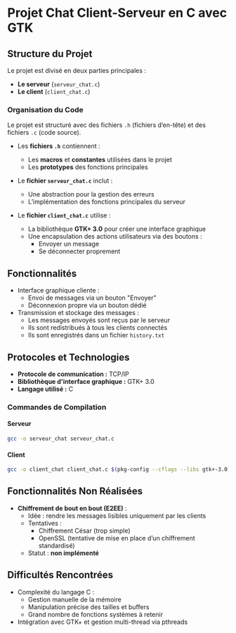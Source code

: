 # Projet Chat Client-Serveur en C avec GTK

## Structure du Projet

Le projet est divisé en deux parties principales :
- **Le serveur** (`serveur_chat.c`)
- **Le client** (`client_chat.c`)

### Organisation du Code

Le projet est structuré avec des fichiers `.h` (fichiers d’en-tête) et des fichiers `.c` (code source).

- Les **fichiers `.h`** contiennent :
  - Les **macros** et **constantes** utilisées dans le projet
  - Les **prototypes** des fonctions principales

- Le **fichier `serveur_chat.c`** inclut :
  - Une abstraction pour la gestion des erreurs
  - L’implémentation des fonctions principales du serveur

- Le **fichier `client_chat.c`** utilise :
  - La bibliothèque **GTK+ 3.0** pour créer une interface graphique
  - Une encapsulation des actions utilisateurs via des boutons :
    - Envoyer un message
    - Se déconnecter proprement

## Fonctionnalités

- Interface graphique cliente :
  - Envoi de messages via un bouton "Envoyer"
  - Déconnexion propre via un bouton dédié
- Transmission et stockage des messages :
  - Les messages envoyés sont reçus par le serveur
  - Ils sont redistribués à tous les clients connectés
  - Ils sont enregistrés dans un fichier `history.txt`

## Protocoles et Technologies

- **Protocole de communication :** TCP/IP
- **Bibliothèque d'interface graphique :** GTK+ 3.0
- **Langage utilisé :** C

### Commandes de Compilation

#### Serveur
```bash
gcc -o serveur_chat serveur_chat.c
```

#### Client
```bash
gcc -o client_chat client_chat.c $(pkg-config --cflags --libs gtk+-3.0) -pthread
```

## Fonctionnalités Non Réalisées

- **Chiffrement de bout en bout (E2EE)** :
  - Idée : rendre les messages lisibles uniquement par les clients
  - Tentatives :
    - Chiffrement César (trop simple)
    - OpenSSL (tentative de mise en place d’un chiffrement standardisé)
  - Statut : **non implémenté**

## Difficultés Rencontrées

- Complexité du langage C :
  - Gestion manuelle de la mémoire
  - Manipulation précise des tailles et buffers
  - Grand nombre de fonctions systèmes à retenir
- Intégration avec GTK+ et gestion multi-thread via pthreads
